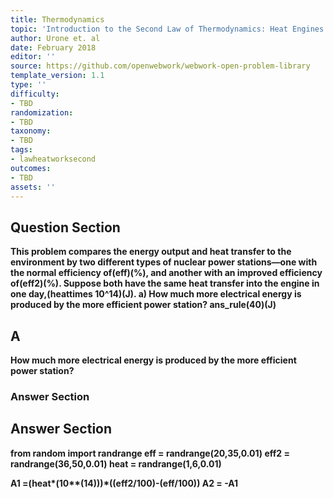 ```yaml
---
title: Thermodynamics
topic: 'Introduction to the Second Law of Thermodynamics: Heat Engines and Their Efficiency'
author: Urone et. al
date: February 2018
editor: ''
source: https://github.com/openwebwork/webwork-open-problem-library
template_version: 1.1
type: ''
difficulty:
- TBD
randomization:
- TBD
taxonomy:
- TBD
tags:
- lawheatworksecond
outcomes:
- TBD
assets: ''
---
```


## Question Section 

<b>
This problem compares the energy output and heat transfer to the environment by two different types of nuclear power stations—one with the normal efficiency of(eff)(%), and another with an improved efficiency of(eff2)(%). Suppose both have the same heat transfer into the engine in one day,(heattimes 10^14)(J).
a) How much more electrical energy is produced by the more efficient power station?
ans_rule(40)(J)

## A
How much more electrical energy is produced by the more efficient power station?
### Answer Section


## Answer Section

from random import randrange
eff = randrange(20,35,0.01)
eff2 = randrange(36,50,0.01)
heat = randrange(1,6,0.01)

A1 =(heat*(10**(14)))*((eff2/100)-(eff/100)) 
A2 = -A1